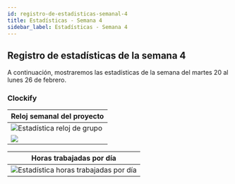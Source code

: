 ```yaml
---
id: registro-de-estadisticas-semanal-4
title: Estadísticas - Semana 4
sidebar_label: Estadísticas - Semana 4
---
```


## Registro de estadísticas de la semana 4

A continuación, mostraremos las estadísticas de la semana del martes 20 al lunes 26 de febrero.

### Clockify

| Reloj semanal del proyecto                                                        |
| --------------------------------------------------------------------------------- |
| ![Estadística reloj de grupo](/img/stats/27-02-2024/27-02-2024_relojProyecto.png) |
| ![](/img/stats/27-02-2024/27-02-2024_relojProyecto2.png) |



| Horas trabajadas por día                                                                   |
| ------------------------------------------------------------------------------------------ |
| ![Estadística horas trabajadas por día](/img/stats/27-02-2024/27-02-2024_horasPorDias.png) |
